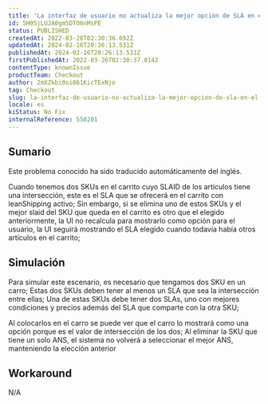 ```yaml
---
title: 'La interfaz de usuario no actualiza la mejor opción de SLA en el carro'
id: 5H05jLUJA0gmSDTO6nMsPE
status: PUBLISHED
createdAt: 2022-03-26T02:30:36.692Z
updatedAt: 2024-02-16T20:26:13.531Z
publishedAt: 2024-02-16T20:26:13.531Z
firstPublishedAt: 2022-03-26T02:30:37.014Z
contentType: knownIssue
productTeam: Checkout
author: 2mXZkbi0oi061KicTExNjo
tag: Checkout
slug: la-interfaz-de-usuario-no-actualiza-la-mejor-opcion-de-sla-en-el-carro
locale: es
kiStatus: No Fix
internalReference: 550201
---
```


## Sumario

<div class="alert alert-info">
  <p>Este problema conocido ha sido traducido automáticamente del inglés.</p>
</div>


Cuando tenemos dos SKUs en el carrito cuyo SLAID de los artículos tiene una intersección, este es el SLA que se ofrecerá en el carrito con leanShipping activo;
Sin embargo, si se elimina uno de estos SKUs y el mejor slaid del SKU que queda en el carrito es otro que el elegido anteriormente, la UI no recalcula para mostrarlo como opción para el usuario, la UI seguirá mostrando el SLA elegido cuando todavía había otros artículos en el carrito;



## Simulación


Para simular este escenario, es necesario que tengamos dos SKU en un carro;
Estas dos SKUs deben tener al menos un SLA que sea la intersección entre ellas;
Una de estas SKUs debe tener dos SLAs, uno con mejores condiciones y precios además del SLA que comparte con la otra SKU;

Al colocarlos en el carro se puede ver que el carro lo mostrará como una opción porque es el valor de intersección de los dos;
Al eliminar la SKU que tiene un solo ANS, el sistema no volverá a seleccionar el mejor ANS, manteniendo la elección anterior



## Workaround


N/A

